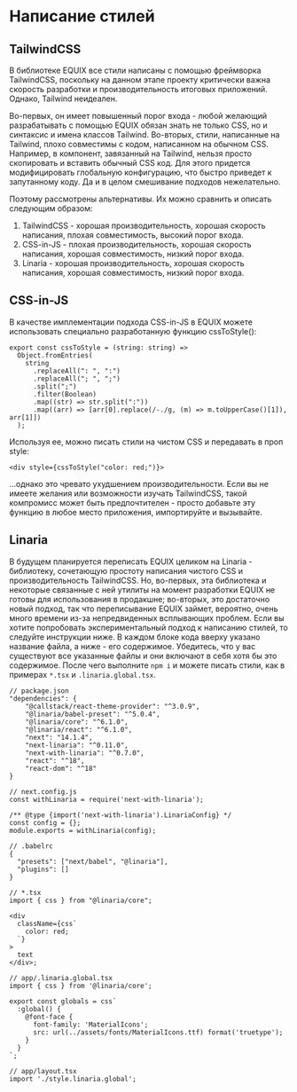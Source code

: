 # Написание стилей

## TailwindCSS

В библиотеке EQUIX все стили написаны с помощью фреймворка TailwindCSS, поскольку на данном этапе проекту критически важна скорость разработки и производительность итоговых приложений. Однако, Tailwind неидеален.

Во-первых, он имеет повышенный порог входа - любой желающий разрабатывать с помощью EQUIX обязан знать не только CSS, но и синтаксис и имена классов Tailwind. Во-вторых, стили, написанные на Tailwind, плохо совместимы с кодом, написанном на обычном CSS. Например, в компонент, завязанный на Tailwind, нельзя просто скопировать и вставить обычный CSS код. Для этого придется модифицировать глобальную конфигурацию, что быстро приведет к запутанному коду. Да и в целом смешивание подходов нежелательно.

Поэтому рассмотрены альтернативы. Их можно сравнить и описать следующим образом:

1. TailwindCSS - хорошая производительность, хорошая скорость написания, плохая совместимость, высокий порог входа.
2. CSS-in-JS - плохая производительность, хорошая скорость написания, хорошая совместимость, низкий порог входа.
3. Linaria - хорошая производительность, хорошая скорость написания, хорошая совместимость, низкий порог входа.

## CSS-in-JS

В качестве имплементации подхода CSS-in-JS в EQUIX можете использовать специально разработанную функцию cssToStyle():

```
export const cssToStyle = (string: string) =>
  Object.fromEntries(
    string
      .replaceAll(": ", ":")
      .replaceAll("; ", ";")
      .split(";")
      .filter(Boolean)
      .map((str) => str.split(":"))
      .map((arr) => [arr[0].replace(/-./g, (m) => m.toUpperCase()[1]), arr[1]])
  );
```

Используя ее, можно писать стили на чистом CSS и передавать в проп style:

```
<div style={cssToStyle("color: red;")}>
```

...однако это чревато ухудшением производительности. Если вы не имеете желания или возможности изучать TailwindCSS, такой компромисс может быть предпочтителен - просто добавьте эту функцию в любое место приложения, импортируйте и вызывайте.

## Linaria

В будущем планируется переписать EQUIX целиком на Linaria - библиотеку, сочетающую простоту написания чистого CSS и производительность TailwindCSS. Но, во-первых, эта библиотека и некоторые связанные с ней утилиты на момент разработки EQUIX не готовы для использования в продакшне; во-вторых, это достаточно новый подход, так что переписывание EQUIX займет, вероятно, очень много времени из-за непредвиденных всплывающих проблем. Если вы хотите попробовать экспериментальный подход к написанию стилей, то следуйте инструкции ниже. В каждом блоке кода вверху указано название файла, а ниже - его содержимое. Убедитесь, что у вас существуют все указанные файлы и они включают в себя хотя бы это содержимое. После чего выполните `npm i` и можете писать стили, как в примерах `*.tsx` и `.linaria.global.tsx`.

```
// package.json
"dependencies": {
    "@callstack/react-theme-provider": "^3.0.9",
    "@linaria/babel-preset": "^5.0.4",
    "@linaria/core": "^6.1.0",
    "@linaria/react": "^6.1.0",
    "next": "14.1.4",
    "next-linaria": "^0.11.0",
    "next-with-linaria": "^0.7.0",
    "react": "^18",
    "react-dom": "^18"
}
```

```
// next.config.js
const withLinaria = require('next-with-linaria');

/** @type {import('next-with-linaria').LinariaConfig} */
const config = {};
module.exports = withLinaria(config);
```

```
// .babelrc
{
  "presets": ["next/babel", "@linaria"],
  "plugins": []
}
```

```
// *.tsx
import { css } from "@linaria/core";

<div
  className={css`
    color: red;
  `}
>
  text
</div>;
```

```
// app/.linaria.global.tsx
import { css } from '@linaria/core';

export const globals = css`
  :global() {
    @font-face {
      font-family: 'MaterialIcons';
      src: url(../assets/fonts/MaterialIcons.ttf) format('truetype');
    }
  }
`;
```

```
// app/layout.tsx
import './style.linaria.global';
```
